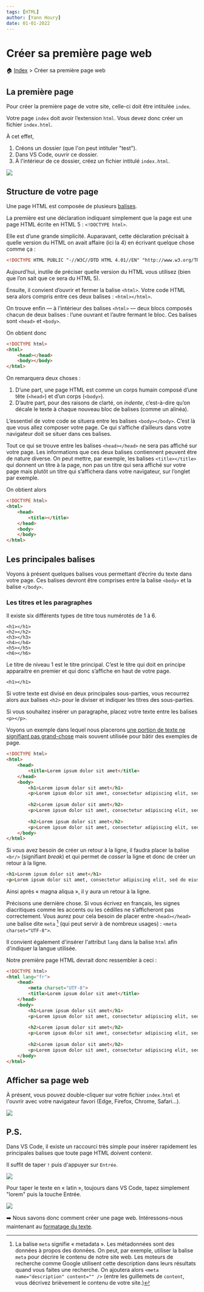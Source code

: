 ```yaml
---
tags: [HTML]
author: [Yann Houry]
date: 01-01-2022
---
```


# Créer sa première page web

🏠 [Index](https://github.com/YannHY/html-css-js/blob/main/index.md) > Créer sa première page web

## La première page
Pour créer la première page de votre site, celle-ci doit être intitulée `index`.

Votre page `index` doit avoir l’extension `html`. Vous devez donc créer un fichier `index.html`. 

À cet effet,

1. Créons un dossier (que l'on peut intituler "test").
2. Dans VS Code, ouvrir ce dossier.
3. À l'intérieur de ce dossier, créez un fichier intitulé `index.html`. 

![](https://github.com/YannHY/html-css-js/blob/main/Images/html-page-vscode.gif)

## Structure de votre page
Une page HTML est composée de plusieurs [balises](https://developer.mozilla.org/fr/docs/Apprendre/HTML/Balises_HTML).

La première est une déclaration indiquant simplement que la page est une page HTML écrite en HTML 5 : `<!DOCTYPE html>`.

Elle est d’une grande simplicité. Auparavant, cette déclaration précisait à quelle version du HTML on avait affaire (ici la 4) en écrivant quelque chose comme ça :

```html
<!DOCTYPE HTML PUBLIC "-//W3C//DTD HTML 4.01//EN" "http://www.w3.org/TR/html4/strict.dtd">
```

Aujourd’hui, inutile de préciser quelle version du HTML vous utilisez (bien que l’on sait que ce sera du HTML 5).

Ensuite, il convient d’ouvrir et fermer la balise `<html>`. Votre code HTML sera alors compris entre ces deux balises : `<html></html>`.

On trouve enfin — à l’intérieur des balises `<html>` — deux blocs composés chacun de deux balises : l’une ouvrant et l’autre fermant le bloc. Ces balises sont `<head>` et `<body>`.

On obtient donc

```html
<!DOCTYPE html>
<html>
	<head></head>
	<body></body>
</html>
```
		
On remarquera deux choses :

1. D’une part, une page HTML est comme un corps humain composé d’une tête (`<head>`) et d’un corps (`<body>`).
2. D’autre part, pour des raisons de clarté, on *indente*, c’est-à-dire qu’on décale le texte à chaque nouveau bloc de balises (comme un alinéa).

L’essentiel de votre code se situera entre les balises `<body></body>`. C’est là que vous allez composer votre page. Ce qui s’affiche d’ailleurs dans votre navigateur doit se situer dans ces balises.

Tout ce qui se trouve entre les balises `<head></head>` ne sera pas affiché sur votre page. Les informations que ces deux balises contiennent peuvent être de nature diverse. On peut mettre, par exemple, les balises `<title></title>` qui donnent un titre à la page, non pas un titre qui sera affiché sur votre page mais plutôt un titre qui s’affichera dans votre navigateur, sur l’onglet par exemple.

On obtient alors

```html
<!DOCTYPE html>
<html>
	<head>
		<title></title>
	</head>
	<body>
	</body>
</html>
```

## Les principales balises
Voyons à présent quelques balises vous permettant d’écrire du texte dans votre page. Ces balises devront être comprises entre la balise `<body>` et la balise `</body>`.

### Les titres et les paragraphes
Il existe six différents types de titre tous numérotés de 1 à 6.

	<h1></h1>
	<h2></h2>
	<h3></h3>
	<h4></h4>
	<h5></h5>
	<h6></h6>

Le titre de niveau 1 est le titre principal. C’est le titre qui doit en principe apparaitre en premier et qui donc s’affiche en haut de votre page.

	<h1></h1>

Si votre texte est divisé en deux principales sous-parties, vous recourrez alors aux balises `<h2>` pour le diviser et indiquer les titres des sous-parties.

Si vous souhaitez insérer un paragraphe, placez votre texte entre les balises `<p></p>`.

Voyons un exemple dans lequel nous placerons [une portion de texte ne signifiant pas grand-chose](https://www.lipsum.com/) mais souvent utilisée pour bâtir des exemples de page.

```html
<!DOCTYPE html>
<html>
	<head>
		<title>Lorem ipsum dolor sit amet</title>
	</head>
	<body>
		<h1>Lorem ipsum dolor sit amet</h1>
		<p>Lorem ipsum dolor sit amet, consectetur adipiscing elit, sed do eiusmod tempor incididunt ut labore et dolore magna aliqua. Ut enim ad minim veniam, quis nostrud exercitation ullamco laboris nisi ut aliquip ex ea commodo consequat. Duis aute irure dolor in reprehenderit in voluptate velit esse cillum dolore eu fugiat nulla pariatur. Excepteur sint occaecat cupidatat non proident, sunt in culpa qui officia deserunt mollit anim id est laborum.</p>
				
		<h2>Lorem ipsum dolor sit amet</h2>
		<p>Lorem ipsum dolor sit amet, consectetur adipiscing elit, sed do eiusmod tempor incididunt ut labore et dolore magna aliqua. Ut enim ad minim veniam, quis nostrud exercitation ullamco laboris nisi ut aliquip ex ea commodo consequat. Duis aute irure dolor in reprehenderit in voluptate velit esse cillum dolore eu fugiat nulla pariatur. Excepteur sint occaecat cupidatat non proident, sunt in culpa qui officia deserunt mollit anim id est laborum.</p>
				
		<h2>Lorem ipsum dolor sit amet</h2>
		<p>Lorem ipsum dolor sit amet, consectetur adipiscing elit, sed do eiusmod tempor incididunt ut labore et dolore magna aliqua. Ut enim ad minim veniam, quis nostrud exercitation ullamco laboris nisi ut aliquip ex ea commodo consequat. Duis aute irure dolor in reprehenderit in voluptate velit esse cillum dolore eu fugiat nulla pariatur. Excepteur sint occaecat cupidatat non proident, sunt in culpa qui officia deserunt mollit anim id est laborum.</p>
	</body>
</html>
````

Si vous avez besoin de créer un retour à la ligne, il faudra placer la balise `<br/>` (signifiant *break*) et qui permet de *casser* la ligne et donc de créer un retour à la ligne.

```html
<h1>Lorem ipsum dolor sit amet</h1>
<p>Lorem ipsum dolor sit amet, consectetur adipiscing elit, sed do eiusmod tempor incididunt ut labore et dolore magna aliqua.<br /> Ut enim ad minim veniam, quis nostrud exercitation ullamco laboris nisi ut aliquip ex ea commodo consequat. Duis aute irure dolor in reprehenderit in voluptate velit esse cillum dolore eu fugiat nulla pariatur. Excepteur sint occaecat cupidatat non proident, sunt in culpa qui officia deserunt mollit anim id est laborum.</p>
````

Ainsi après « magna aliqua », il y aura un retour à la ligne.

Précisons une dernière chose. Si vous écrivez en français, les signes diacritiques comme les accents ou les cédilles ne s’afficheront pas correctement. Vous aurez pour cela besoin de placer entre `<head></head>` une balise dite `meta` [^1] (qui peut servir à de nombreux usages) : `<meta charset="UTF-8">`.

Il convient également d'insérer l'attribut `lang` dans la balise `html` afin d'indiquer la langue utilisée.

Notre première page HTML devrait donc ressembler à ceci :

```html
<!DOCTYPE html>
<html lang="fr">
	<head>
		<meta charset="UTF-8">
		<title>Lorem ipsum dolor sit amet</title>
	</head>
	<body>
		<h1>Lorem ipsum dolor sit amet</h1>
		<p>Lorem ipsum dolor sit amet, consectetur adipiscing elit, sed do eiusmod tempor incididunt ut labore et dolore magna aliqua. Ut enim ad minim veniam, quis nostrud exercitation ullamco laboris nisi ut aliquip ex ea commodo consequat. Duis aute irure dolor in reprehenderit in voluptate velit esse cillum dolore eu fugiat nulla pariatur. Excepteur sint occaecat cupidatat non proident, sunt in culpa qui officia deserunt mollit anim id est laborum.</p>
				
		<h2>Lorem ipsum dolor sit amet</h2>
		<p>Lorem ipsum dolor sit amet, consectetur adipiscing elit, sed do eiusmod tempor incididunt ut labore et dolore magna aliqua. Ut enim ad minim veniam, quis nostrud exercitation ullamco laboris nisi ut aliquip ex ea commodo consequat. Duis aute irure dolor in reprehenderit in voluptate velit esse cillum dolore eu fugiat nulla pariatur. Excepteur sint occaecat cupidatat non proident, sunt in culpa qui officia deserunt mollit anim id est laborum.</p>
				
		<h2>Lorem ipsum dolor sit amet</h2>
		<p>Lorem ipsum dolor sit amet, consectetur adipiscing elit, sed do eiusmod tempor incididunt ut labore et dolore magna aliqua. Ut enim ad minim veniam, quis nostrud exercitation ullamco laboris nisi ut aliquip ex ea commodo consequat. Duis aute irure dolor in reprehenderit in voluptate velit esse cillum dolore eu fugiat nulla pariatur. Excepteur sint occaecat cupidatat non proident, sunt in culpa qui officia deserunt mollit anim id est laborum.</p>
	</body>
</html>
```

## Afficher sa page web
À présent, vous pouvez double-cliquer sur votre fichier `index.html` et l'ouvrir avec votre navigateur favori (Edge, Firefox, Chrome, Safari...).

![](https://github.com/YannHY/html-css-js/blob/main/Images/index-navigateur.gif)

## P.S.
Dans VS Code, il existe un raccourci très simple pour insérer rapidement les principales balises que toute page HTML doivent contenir.

Il suffit de taper `!` puis d'appuyer sur `Entrée`.

![](https://github.com/YannHY/html-css-js/blob/main/Images/creer-page.gif)

Pour taper le texte en « latin », toujours dans VS Code, tapez simplement "lorem" puis la touche Entrée.

![](https://github.com/YannHY/html-css-js/blob/main/Images/lorem.gif)

➡️ Nous savons donc comment créer une page web. Intéressons-nous maintenant au [formatage du texte](https://github.com/YannHY/html-css-js/blob/main/1.%20Première%20partie/1.7%20Manipuler%20le%20texte.md).

[^1]: La balise `meta` signifie « metadata ». Les métadonnées sont des données à propos des données. On peut, par exemple, utiliser la balise `meta` pour décrire le contenu de notre site web. Les moteurs de recherche comme Google utilisent cette description dans leurs résultats quand vous faites une recherche. On ajoutera alors `<meta name="description" content="" />` (entre les guillemets de `content`, vous décrivez brièvement le contenu de votre site.)
